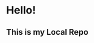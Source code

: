 <!DOCTYPE html>
<html>
  <body>
   <h1 class="head"><b>Hello!</b></h1>
<h2>This is my Local Repo</h2>
  </body>
</html>

